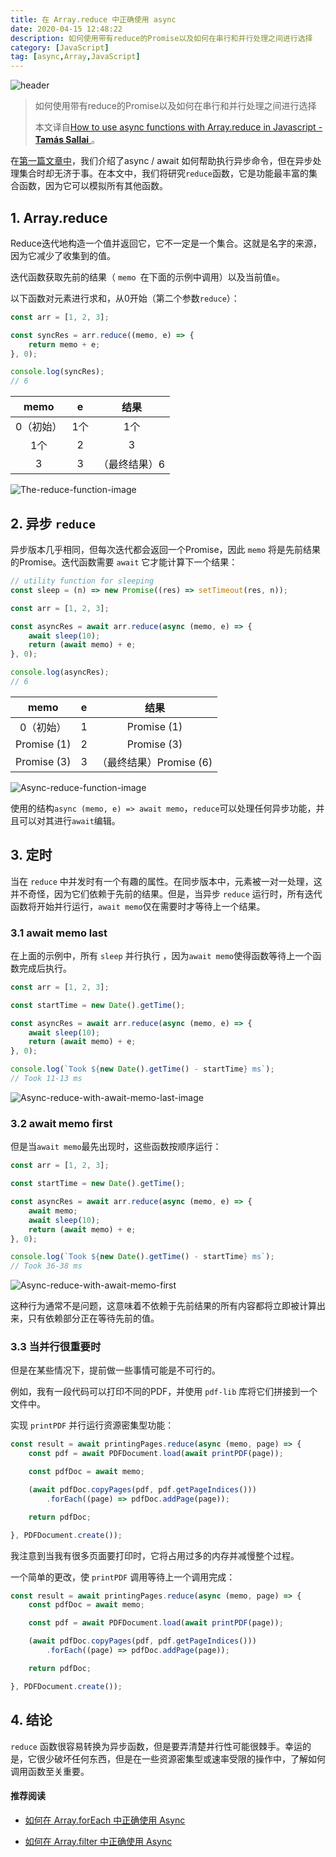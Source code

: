 ```yaml
---
title: 在 Array.reduce 中正确使用 async
date: 2020-04-15 12:48:22
description: 如何使用带有reduce的Promise以及如何在串行和并行处理之间进行选择 
category: [JavaScript]
tag: [async,Array,JavaScript]
---
```


![header](/images/2020/04/15/header.png)

> 如何使用带有reduce的Promise以及如何在串行和并行处理之间进行选择 
>
> 本文译自[How to use async functions with Array.reduce in Javascript -  **Tamás Sallai** ](https://advancedweb.hu/how-to-use-async-functions-with-array-reduce-in-javascript/)。 

 在[第一篇文章中](https://advancedweb.hu/asynchronous-array-functions-in-javascript/)，我们介绍了async / await 如何帮助执行异步命令，但在异步处理集合时却无济于事。在本文中，我们将研究`reduce`函数，它是功能最丰富的集合函数，因为它可以模拟所有其他函数。

## 1.  Array.reduce

Reduce迭代地构造一个值并返回它，它不一定是一个集合。这就是名字的来源，因为它减少了收集到的值。

迭代函数获取先前的结果（ `memo `在下面的示例中调用）以及当前值`e`。

以下函数对元素进行求和，从0开始（第二个参数`reduce`）：

```javascript
const arr = [1, 2, 3];

const syncRes = arr.reduce((memo, e) => {
	return memo + e;
}, 0);

console.log(syncRes);
// 6
```

|   memo    |  e   |     结果      |
| :-------: | :--: | :-----------: |
| 0（初始） | 1个  |      1个      |
|    1个    |  2   |       3       |
|     3     |  3   | （最终结果）6 |

 

![The-reduce-function-image](/images/2020/04/15/The-reduce-function-image.png)

## 2.  异步 `reduce`

异步版本几乎相同，但每次迭代都会返回一个Promise，因此 `memo` 将是先前结果的Promise。迭代函数需要 `await` 它才能计算下一个结果：

```javascript
// utility function for sleeping
const sleep = (n) => new Promise((res) => setTimeout(res, n));

const arr = [1, 2, 3];

const asyncRes = await arr.reduce(async (memo, e) => {
	await sleep(10);
	return (await memo) + e;
}, 0);

console.log(asyncRes);
// 6
```

|    memo     |  e   |          结果           |
| :---------: | :--: | :---------------------: |
|  0（初始）  |  1   |       Promise (1)       |
| Promise (1) |  2   |       Promise (3)       |
| Promise (3) |  3   | （最终结果）Promise (6) |

 

![Async-reduce-function-image](/images/2020/04/15/Async-reduce-function-image.png)



使用的结构`async (memo, e) => await memo`，`reduce`可以处理任何异步功能，并且可以对其进行`await`编辑。



## 3.  定时

当在 `reduce` 中并发时有一个有趣的属性。在同步版本中，元素被一对一处理，这并不奇怪，因为它们依赖于先前的结果。但是，当异步 `reduce` 运行时，所有迭代函数将开始并行运行，`await memo`仅在需要时才等待上一个结果。

### 3.1  await memo last

在上面的示例中，所有 `sleep` 并行执行 ，因为`await memo`使得函数等待上一个函数完成后执行。

```javascript
const arr = [1, 2, 3];

const startTime = new Date().getTime();

const asyncRes = await arr.reduce(async (memo, e) => {
	await sleep(10);
	return (await memo) + e;
}, 0);

console.log(`Took ${new Date().getTime() - startTime} ms`);
// Took 11-13 ms
```

![Async-reduce-with-await-memo-last-image](/images/2020/04/15/Async-reduce-with-await-memo-last-image.png)


### 3.2  await memo first

但是当`await memo`最先出现时，这些函数按顺序运行：

```javascript
const arr = [1, 2, 3];

const startTime = new Date().getTime();

const asyncRes = await arr.reduce(async (memo, e) => {
	await memo;
	await sleep(10);
	return (await memo) + e;
}, 0);

console.log(`Took ${new Date().getTime() - startTime} ms`);
// Took 36-38 ms
```

![Async-reduce-with-await-memo-first](/images/2020/04/15/Async-reduce-with-await-memo-first.png)


这种行为通常不是问题，这意味着不依赖于先前结果的所有内容都将立即被计算出来，只有依赖部分正在等待先前的值。

### 3.3  当并行很重要时

但是在某些情况下，提前做一些事情可能是不可行的。

例如，我有一段代码可以打印不同的PDF，并使用 `pdf-lib` 库将它们拼接到一个文件中。

实现 `printPDF` 并行运行资源密集型功能：

```javascript
const result = await printingPages.reduce(async (memo, page) => {
	const pdf = await PDFDocument.load(await printPDF(page));

	const pdfDoc = await memo;

	(await pdfDoc.copyPages(pdf, pdf.getPageIndices()))
		.forEach((page) => pdfDoc.addPage(page));

	return pdfDoc;

}, PDFDocument.create());
```

我注意到当我有很多页面要打印时，它将占用过多的内存并减慢整个过程。

一个简单的更改，使 `printPDF` 调用等待上一个调用完成：

```javascript
const result = await printingPages.reduce(async (memo, page) => {
	const pdfDoc = await memo;

	const pdf = await PDFDocument.load(await printPDF(page));

	(await pdfDoc.copyPages(pdf, pdf.getPageIndices()))
		.forEach((page) => pdfDoc.addPage(page));

	return pdfDoc;

}, PDFDocument.create());
```



## 4.  结论

`reduce` 函数很容易转换为异步函数，但是要弄清楚并行性可能很棘手。幸运的是，它很少破坏任何东西，但是在一些资源密集型或速率受限的操作中，了解如何调用函数至关重要。



#### 推荐阅读

- [如何在 Array.forEach 中正确使用 Async](https://mp.weixin.qq.com/s/39J2KO8h_cBKg3MWB63L7w)

- [如何在 Array.filter 中正确使用 Async](https://mp.weixin.qq.com/s/OtFsaLb2a26D0Uz4aFaoAw)

